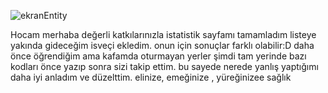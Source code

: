 ![ekranEntity](https://github.com/user-attachments/assets/7e66f07e-d605-414f-b2d3-3d2c6827e316)


Hocam merhaba
değerli katkılarınızla istatistik sayfamı tamamladım
listeye yakında gideceğim isveçi ekledim.
onun için sonuçlar farklı olabilir:D
daha önce öğrendiğim ama kafamda oturmayan yerler şimdi tam yerinde
bazı kodları önce yazıp sonra sizi takip ettim. bu sayede nerede yanlış yaptığımı daha iyi anladım ve düzelttim.
elinize, emeğinize , yüreğinizee sağlık

